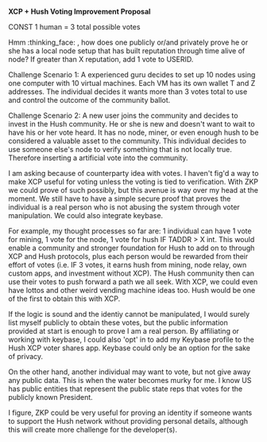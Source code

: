 **XCP + Hush Voting Improvement Proposal**

CONST 1 human = 3 total possible votes

Hmm :thinking_face: , how does one publicly or/and privately prove he or she has a local node setup that has built reputation through time alive of node? If greater than X reputation, add 1 vote to USERID.

Challenge Scenario 1: A experienced guru decides to set up 10 nodes using one computer with 10 virtual machines. Each VM has its own wallet T and Z addresses. The individual decides it wants more than 3 votes total to use and control the outcome of the community ballot.

Challenge Scenario 2: A new user joins the community and decides to invest in the Hush community. He or she is new and doesn't want to wait to have his or her vote heard. It has no node, miner, or even enough hush to be considered a valuable asset to the community. This individual decides to use someone else's node to verify something that is not locally true. Therefore inserting a artificial vote into the community.

I am asking because of counterparty idea with votes. I haven't fig'd a way to make XCP useful for voting unless the voting is tied to verification. With ZKP we could prove of such possibly, but this avenue is way over my head at the moment. We still have to have a simple secure proof that proves the individual is a real person who is not abusing the system through voter manipulation. We could also integrate keybase.

For example, my thought processes so far are: 1 individual can have 1 vote for mining, 1 vote for the node, 1 vote for hush IF TADDR > X int. This would enable a community and stronger foundation for Hush to add on to through XCP and Hush protocols, plus each person would be rewarded from their effort of votes (i.e. IF 3 votes, it earns hush from mining, node relay, own custom apps, and investment without XCP). The Hush community then can use their votes to push forward a path we all seek. With XCP, we could even have lottos and other weird vending machine ideas too. Hush would be one of the first to obtain this with XCP.

If the logic is sound and the identiy cannot be manipulated, I would surely list myself publicly to obtain these votes, but the public information provided at start is enough to prove I am a real person. By affiliating or working with keybase, I could also 'opt' in to add my Keybase profile to the Hush XCP voter shares app. Keybase could only be an option for the sake of privacy.

On the other hand, another individual may want to vote, but not give away any public data. This is when the water becomes murky for me. I know US has public entities that represent the public state reps that votes for the publicly known President.

I figure, ZKP could be very useful for proving an identity if someone wants to support the Hush network without providing personal details, although this will create more challenge for the developer(s).

